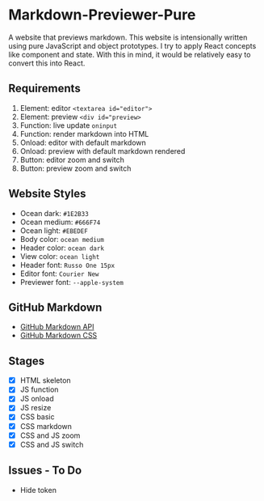 # Markdown-Previewer-Pure

A website that previews markdown. This website is intensionally written using pure JavaScript and object prototypes. I try to apply React concepts like component and state. With this in mind, it would be relatively easy to convert this into React.

## Requirements

1. Element: editor ```<textarea id="editor">```
2. Element: preview ```<div id="preview>```
3. Function: live update ```oninput```
4. Function: render markdown into HTML
5. Onload: editor with default markdown
6. Onload: preview with default markdown rendered
7. Button: editor zoom and switch
8. Button: preview zoom and switch

## Website Styles

* Ocean dark: ```#1E2B33```
* Ocean medium: ```#666F74```
* Ocean light: ```#EBEDEF```
* Body color: ```ocean medium```
* Header color: ```ocean dark```
* View color: ```ocean light```
* Header font: ```Russo One 15px```
* Editor font: ```Courier New```
* Previewer font: ```--apple-system```

## GitHub Markdown

* [GitHub Markdown API](https://docs.github.com/en/free-pro-team@latest/rest/reference/markdown)
* [GitHub Markdown CSS](https://github.com/sindresorhus/github-markdown-css)

## Stages

- [X] HTML skeleton
- [X] JS function
- [X] JS onload
- [X] JS resize
- [X] CSS basic
- [X] CSS markdown
- [X] CSS and JS zoom
- [X] CSS and JS switch

## Issues - To Do

* Hide token